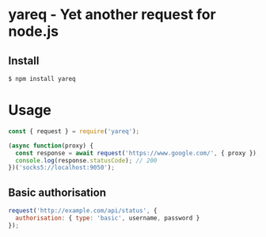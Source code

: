 # yareq - Yet another request for node.js

## Install

```
$ npm install yareq
```

# Usage

```js
const { request } = require('yareq');

(async function(proxy) {
  const response = await request('https://www.google.com/', { proxy });
  console.log(response.statusCode); // 200
})('socks5://localhost:9050');
```

## Basic authorisation

```js
request('http://example.com/api/status', {
  authorisation: { type: 'basic', username, password }
});
```
